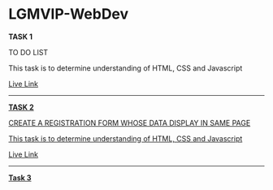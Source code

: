 # LGMVIP-WebDev

**TASK 1**

TO DO LIST

This task is to determine understanding of HTML, CSS and Javascript 


<a href = "https://pritanjan.github.io/To-Do-List/"> Live Link 

<hr>


**TASK 2**

CREATE A REGISTRATION FORM WHOSE DATA DISPLAY IN SAME PAGE

This task is to determine understanding of HTML, CSS and Javascript

<a href = "https://pritanjan.github.io/Registration-Form/"> Live Link


<hr>



**Task 3**


